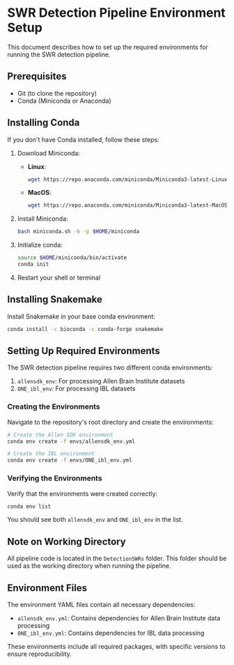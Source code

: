 # SWR Detection Pipeline Environment Setup

This document describes how to set up the required environments for running the SWR detection pipeline.

## Prerequisites

- Git (to clone the repository)
- Conda (Miniconda or Anaconda)

## Installing Conda

If you don't have Conda installed, follow these steps:

1. Download Miniconda:

   - **Linux**:
     ```bash
     wget https://repo.anaconda.com/miniconda/Miniconda3-latest-Linux-x86_64.sh -O miniconda.sh
     ```
   
   - **MacOS**:
     ```bash
     wget https://repo.anaconda.com/miniconda/Miniconda3-latest-MacOSX-x86_64.sh -O miniconda.sh
     ```

2. Install Miniconda:
   ```bash
   bash miniconda.sh -b -p $HOME/miniconda
   ```

3. Initialize conda:
   ```bash
   source $HOME/miniconda/bin/activate
   conda init
   ```

4. Restart your shell or terminal

## Installing Snakemake

Install Snakemake in your base conda environment:

```bash
conda install -c bioconda -c conda-forge snakemake
```

## Setting Up Required Environments

The SWR detection pipeline requires two different conda environments:

1. `allensdk_env`: For processing Allen Brain Institute datasets
2. `ONE_ibl_env`: For processing IBL datasets

### Creating the Environments

Navigate to the repository's root directory and create the environments:

```bash
# Create the Allen SDK environment
conda env create -f envs/allensdk_env.yml

# Create the IBL environment
conda env create -f envs/ONE_ibl_env.yml
```

### Verifying the Environments

Verify that the environments were created correctly:

```bash
conda env list
```

You should see both `allensdk_env` and `ONE_ibl_env` in the list.

## Note on Working Directory

All pipeline code is located in the `DetectionSWRs` folder. This folder should be used as the working directory when running the pipeline.

## Environment Files

The environment YAML files contain all necessary dependencies:

- `allensdk_env.yml`: Contains dependencies for Allen Brain Institute data processing
- `ONE_ibl_env.yml`: Contains dependencies for IBL data processing

These environments include all required packages, with specific versions to ensure reproducibility.